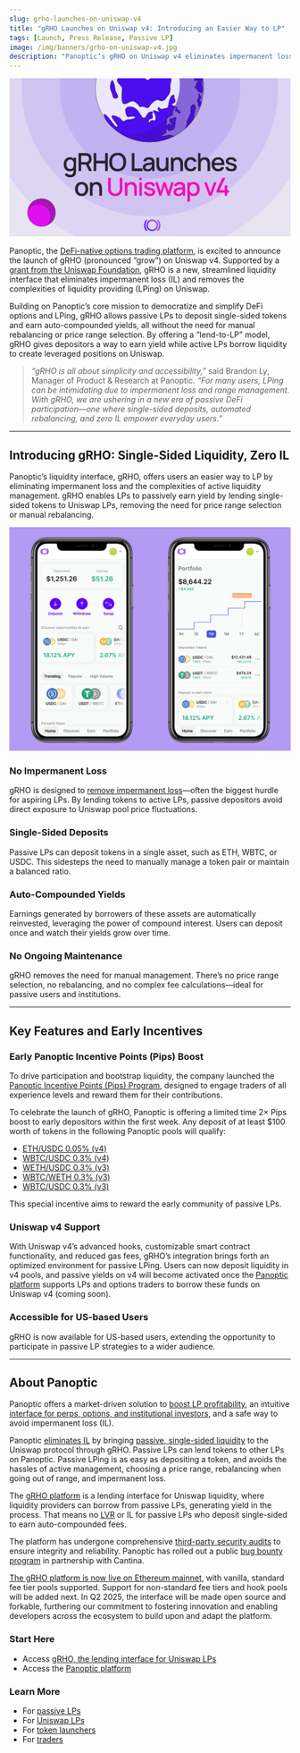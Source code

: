 ```yaml
---
slug: grho-launches-on-uniswap-v4
title: "gRHO Launches on Uniswap v4: Introducing an Easier Way to LP"
tags: [Launch, Press Release, Passive LP]
image: /img/banners/grho-on-uniswap-v4.jpg
description: "Panoptic’s gRHO on Uniswap v4 eliminates impermanent loss with single-sided deposits and auto-compounding yields, simplifying passive DeFi LPing for everyone."
---
```


![](./grho-on-uniswap-v4.jpg)

Panoptic, the [DeFi-native options trading platform](http://app.panoptic.xyz), is excited to announce the launch of gRHO (pronounced “grow”) on Uniswap v4. Supported by a [grant from the Uniswap Foundation](https://uniswapfoundation.mirror.xyz/qCp75in7UJA2SwOE66u-FrcsPSK-6UfopAfEWRi1RLQ), gRHO is a new, streamlined liquidity interface that eliminates impermanent loss (IL) and removes the complexities of liquidity providing (LPing) on Uniswap.

Building on Panoptic’s core mission to democratize and simplify DeFi options and LPing, gRHO allows passive LPs to deposit single-sided tokens and earn auto-compounded yields, all without the need for manual rebalancing or price range selection. By offering a “lend-to-LP” model, gRHO gives depositors a way to earn yield while active LPs borrow liquidity to create leveraged positions on Uniswap.

>_“gRHO is all about simplicity and accessibility,”_ said Brandon Ly, Manager of Product & Research at Panoptic. _“For many users, LPing can be intimidating due to impermanent loss and range management. With gRHO, we are ushering in a new era of passive DeFi participation—one where single-sided deposits, automated rebalancing, and zero IL empower everyday users.”_

----------

## Introducing gRHO: Single-Sided Liquidity, Zero IL

Panoptic’s liquidity interface, gRHO, offers users an easier way to LP by eliminating impermanent loss and the complexities of active liquidity management. gRHO enables LPs to passively earn yield by lending single-sided tokens to Uniswap LPs, removing the need for price range selection or manual rebalancing.

![](./01.png)

### No Impermanent Loss  
gRHO is designed to [remove impermanent loss](/blog/turning-impermanent-loss-into-gain#passive-single-sided-lping)—often the biggest hurdle for aspiring LPs. By lending tokens to active LPs, passive depositors avoid direct exposure to Uniswap pool price fluctuations.

### Single-Sided Deposits  
Passive LPs can deposit tokens in a single asset, such as ETH, WBTC, or USDC. This sidesteps the need to manually manage a token pair or maintain a balanced ratio.

### Auto-Compounded Yields  
Earnings generated by borrowers of these assets are automatically reinvested, leveraging the power of compound interest. Users can deposit once and watch their yields grow over time.

### No Ongoing Maintenance  
gRHO removes the need for manual management. There’s no price range selection, no rebalancing, and no complex fee calculations—ideal for passive users and institutions.

----------

## Key Features and Early Incentives

### Early Panoptic Incentive Points (Pips) Boost

To drive participation and bootstrap liquidity, the company launched the [Panoptic Incentive Points (Pips) Program](https://pips.panoptic.xyz/), designed to engage traders of all experience levels and reward them for their contributions.

To celebrate the launch of gRHO, Panoptic is offering a limited time 2× Pips boost to early depositors within the first week. Any deposit of at least $100 worth of tokens in the following Panoptic pools will qualify:

-   [ETH/USDC 0.05% (v4)](https://grho.panoptic.xyz/markets/?marketAddress=0xdfbfe4c03508648589120350f96e05c780eb6e50)
-   [WBTC/USDC 0.3% (v4)](https://grho.panoptic.xyz/markets/?marketAddress=0x9de7fcb1c561a913427035bb6bbdf516fcf5ae63)
-   [WETH/USDC 0.3% (v3)](https://grho.panoptic.xyz/markets/?marketAddress=0x000000000000305b8621e2475aee38ab5721d525)
-   [WBTC/WETH 0.3% (v3)](https://grho.panoptic.xyz/markets/?marketAddress=0x000000000000100921465982d28b37d2006e87fc)
-   [WBTC/USDC 0.3% (v3)](https://grho.panoptic.xyz/markets/?marketAddress=0x05b142597bedb8ca19be81e97c684ede8c091de8)
    

This special incentive aims to reward the early community of passive LPs.

### Uniswap v4 Support

With Uniswap v4’s advanced hooks, customizable smart contract functionality, and reduced gas fees, gRHO’s integration brings forth an optimized environment for passive LPing. Users can now deposit liquidity in v4 pools, and passive yields on v4 will become activated once the [Panoptic platform](http://app.panoptic.xyz) supports LPs and options traders to borrow these funds on Uniswap v4 (coming soon).

### Accessible for US-based Users

gRHO is now available for US-based users, extending the opportunity to participate in passive LP strategies to a wider audience.

----------

## About Panoptic

Panoptic offers a market-driven solution to [boost LP profitability](/docs/product/spread), an intuitive [interface for perps, options, and institutional investors](http://app.panoptic.xyz/), and a safe way to avoid impermanent loss (IL).

  

Panoptic [eliminates IL](/blog/turning-impermanent-loss-into-gain) by bringing [passive, single-sided liquidity](/blog/bringing-passive-liquidity-to-uniswap) to the Uniswap protocol through gRHO. Passive LPs can lend tokens to other LPs on Panoptic. Passive LPing is as easy as depositing a token, and avoids the hassles of active management, choosing a price range, rebalancing when going out of range, and impermanent loss.

  

The [gRHO platform](https://panoptic.xyz/blog/panoptic-awarded-uniswap-foundation-grant) is a lending interface for Uniswap liquidity, where liquidity providers can borrow from passive LPs, generating yield in the process. That means no [LVR](https://panoptic.xyz/research/panoptic-solves-lvr) or IL for passive LPs who deposit single-sided to earn auto-compounded fees.

  

The platform has undergone comprehensive [third-party security audits](/docs/security/security_audits) to ensure integrity and reliability. Panoptic has rolled out a public [bug bounty program](/docs/security/bug-bounties) in partnership with Cantina.

  

[The gRHO platform is now live on Ethereum mainnet,](http://grho.panoptic.xyz) with vanilla, standard fee tier pools supported. Support for non-standard fee tiers and hook pools will be added next. In Q2 2025, the interface will be made open source and forkable, furthering our commitment to fostering innovation and enabling developers across the ecosystem to build upon and adapt the platform.

### Start Here

-   Access [gRHO, the lending interface for Uniswap LPs](http://grho.panoptic.xyz)
-   Access the [Panoptic platform](https://app.panoptic.xyz/)
    

### Learn More

-   For [passive LPs](https://panoptic.xyz/docs/getting-started/passive-lp)
-   For [Uniswap LPs](https://panoptic.xyz/docs/getting-started/active-lp)
-   For [token launchers](https://panoptic.xyz/docs/product/token-launchers/bootstrap-liquidity)
-   For [traders](https://panoptic.xyz/docs/getting-started/options-traders)